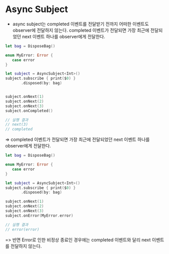 # Async Subject

* async subject는 completed 이벤트를 전달받기 전까지 어떠한 이벤트도 observer에 전달하지 않는다. completed 이벤트가 전달되면 가장 최근에 전달되었던 next 이벤트 하나를 observer에게 전달한다. 

```swift
let bag = DisposeBag()

enum MyError: Error {
   case error
}

let subject = AsyncSubject<Int>()
subject.subscribe { print($0) }
       .disposed(by: bag)


subject.onNext(1)
subject.onNext(2)
subject.onNext(3)
subject.onCompleted()

// 실행 결과 
// next(3)
// completed
```
=> completed 이벤트가 전달되면 가장 최근에 전달되었던 next 이벤트 하나를 observer에게 전달한다. 


```swift
let bag = DisposeBag()

enum MyError: Error {
   case error
}

let subject = AsyncSubject<Int>()
subject.subscribe { print($0) }
       .disposed(by: bag)

subject.onNext(1)
subject.onNext(2)
subject.onNext(3)
subject.onError(MyError.error)

// 실행 결과
// error(error)
```
=> 반면 Error로 인한 비정상 종료인 경우에는 completed 이벤트와 달리 next 이벤트를 전달하지 않는다. 

